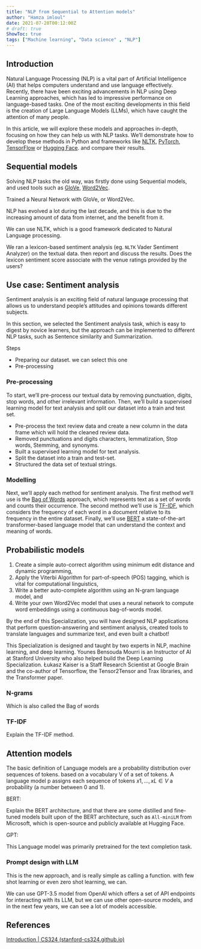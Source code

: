 ```yaml
---
title: "NLP from Sequential to Attention models"
author: "Hamza imloul"
date: 2021-07-28T00:12:00Z
# draft: true
ShowToc: true
tags: ["Machine learning", "Data science" , "NLP"]
---
```


## Introduction

Natural Language Processing (NLP) is a vital part of Artificial Intelligence (AI) that helps computers understand and use language effectively. Recently, there have been exciting advancements in NLP using Deep Learning approaches, which has led to impressive performance on language-based tasks. One of the most exciting developments in this field is the creation of Large Language Models (LLMs), which have caught the attention of many people.

In this article, we will explore these models and approaches in-depth, focusing on how they can help us with NLP tasks. We’ll demonstrate how to develop these methods in Python and frameworks like [NLTK](https://www.nltk.org/), [PyTorch](https://pytorch.org/), [TensorFlow](https://www.tensorflow.org/overview) or [Hugging Face](https://huggingface.co/models). and compare their results.
## Sequential models

Solving NLP tasks the old way, was firstly done using Sequential models, and used tools such as [GloVe](https://github.com/stanfordnlp/GloVe), [Word2Vec](https://code.google.com/archive/p/word2vec/).

Trained a Neural Network with GloVe, or Word2Vec.

NLP has evolved a lot during the last decade, and this is due to the increasing amount of data from internet, and the benefit from it.

We can use NLTK, which is a good framework dedicated to Natural Language processing.

We ran a lexicon-based sentiment analysis (eg. `NLTK` Vader Sentiment Analyzer) on the textual data. then report and discuss the results. Does the lexicon sentiment score associate with the venue ratings provided by the users?

## Use case: Sentiment analysis

Sentiment analysis is an exciting field of natural language processing that allows us to understand people’s attitudes and opinions towards different subjects. 

In this section, we selected the Sentiment analysis task, which is easy to digest by novice learners, but the approach can be implemented to different NLP tasks, such as Sentence similarity and Summarization.

Steps

-   Preparing our dataset. we can select this one
-   Pre-processing

### Pre-processing

To start, we’ll pre-process our textual data by removing punctuation, digits, stop words, and other irrelevant information. Then, we’ll build a supervised learning model for text analysis and split our dataset into a train and test set.

-   Pre-process the text review data and create a new column in the data frame which will hold the cleaned review data.
-   Removed punctuations and digits characters, lemmatization, Stop words, Stemming, and synonyms.
-   Built a supervised learning model for text analysis.
-   Split the dataset into a train and test-set.
-   Structured the data set of textual strings.

### Modelling

Next, we’ll apply each method for sentiment analysis. The first method we’ll use is the [Bag of Words](https://himloul.github.io/posts/sentiment_analysis/#method-1-bag-of-words) approach, which represents text as a set of words and counts their occurrence. The second method we’ll use is [TF-IDF](https://himloul.github.io/posts/sentiment_analysis/#method-2-tf-idf), which considers the frequency of each word in a document relative to its frequency in the entire dataset. Finally, we’ll use [BERT](https://himloul.github.io/posts/sentiment_analysis/#method-3-bert) a state-of-the-art transformer-based language model that can understand the context and meaning of words.

## Probabilistic models

1.  Create a simple auto-correct algorithm using minimum edit distance and dynamic programming,
2.  Apply the Viterbi Algorithm for part-of-speech (POS) tagging, which is vital for computational linguistics,
3.  Write a better auto-complete algorithm using an N-gram language model, and
4.  Write your own Word2Vec model that uses a neural network to compute word embeddings using a continuous bag-of-words model.

By the end of this Specialization, you will have designed NLP applications that perform question-answering and sentiment analysis, created tools to translate languages and summarize text, and even built a chatbot!

This Specialization is designed and taught by two experts in NLP, machine learning, and deep learning. Younes Bensouda Mourri is an Instructor of AI at Stanford University who also helped build the Deep Learning Specialization. Łukasz Kaiser is a Staff Research Scientist at Google Brain and the co-author of Tensorflow, the Tensor2Tensor and Trax libraries, and the Transformer paper.

### N-grams

Which is also called the Bag of words

### TF-IDF

Explain the TF-IDF method.

## Attention models

The basic definition of Language models are a probability distribution over sequences of tokens. based on a vocabulary V of a set of tokens. A language model p assigns each sequence of tokens $x1,…,xL∈V$ a probability (a number between 0 and 1).

BERT:

Explain the BERT architecture, and that there are some distilled and fine-tuned models built upon of the BERT architecture, such as `All-miniLM` from Microsoft, which is open-source and publicly available at Hugging Face.

GPT:

This Language model was primarily pretrained for the text completion task.

### Prompt design with LLM

This is the new approach, and is really simple as calling a function. with few shot learning or even zero shot learning, we can.

We can use GPT-3.5 model from OpenAI which offers a set of API endpoints for interacting with its LLM, but we can use other open-source models, and in the next few years, we can see a lot of models accessible.

## References

[Introduction | CS324 (stanford-cs324.github.io)](https://stanford-cs324.github.io/winter2022/lectures/introduction/)